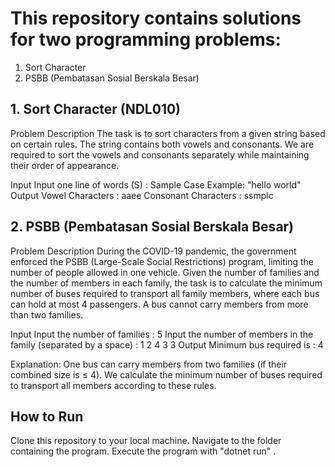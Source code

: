 # This repository contains solutions for two programming problems:
1. Sort Character 
2. PSBB (Pembatasan Sosial Berskala Besar)
   
## 1. Sort Character (NDL010)
Problem Description
The task is to sort characters from a given string based on certain rules. The string contains both vowels and consonants. We are required to sort the vowels and consonants separately while maintaining their order of appearance.

Input
Input one line of words (S) : Sample Case
Example: "hello world"
Output
Vowel Characters :
aaee
Consonant Characters :
ssmplc

## 2. PSBB (Pembatasan Sosial Berskala Besar)
Problem Description
During the COVID-19 pandemic, the government enforced the PSBB (Large-Scale Social Restrictions) program, limiting the number of people allowed in one vehicle. Given the number of families and the number of members in each family, the task is to calculate the minimum number of buses required to transport all family members, where each bus can hold at most 4 passengers. A bus cannot carry members from more than two families.

Input
Input the number of families : 5
Input the number of members in the family
(separated by a space) : 1 2 4 3 3
Output
Minimum bus required is : 4

Explanation:
One bus can carry members from two families (if their combined size is ≤ 4).
We calculate the minimum number of buses required to transport all members according to these rules.

## How to Run
Clone this repository to your local machine.
Navigate to the folder containing the program.
Execute the program with "dotnet run" .
